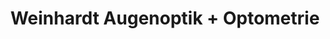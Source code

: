 ---
title: "Weinhardt Augenoptik + Optometrie"
url: /barth/weinhardt-augenoptik-optometrie/
shop: Optiker
---